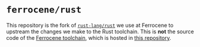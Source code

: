 # `ferrocene/rust`

This repository is the fork of [`rust-lang/rust`] we use at Ferrocene to
upstream the changes we make to the Rust toolchain. This is **not** the source
code of the [Ferrocene toolchain][ferrocene], which is hosted in
[this repository][ferrocene-git].

[`rust-lang/rust`]: https://github.com/rust-lang/rust
[ferrocene]: https://www.ferrocene.dev
[ferrocene-git]: https://github.com/ferrocene/ferrocene
